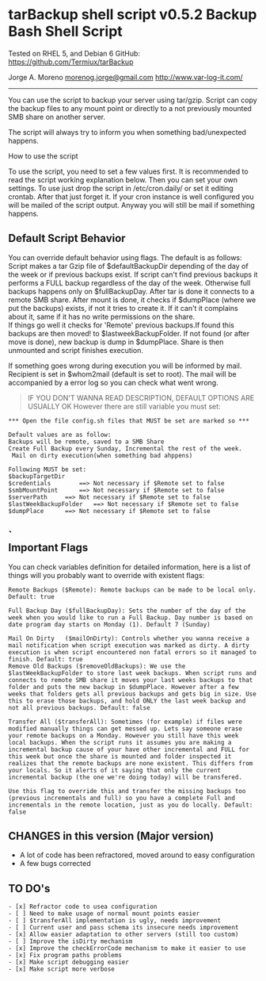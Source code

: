    tarBackup shell script v0.5.2
   Backup Bash Shell Script								
================================
   Tested on RHEL 5, and Debian 6
   GitHub: https://github.com/Termiux/tarBackup

   Jorge A. Moreno morenog.jorge@gmail.com
   http://www.var-log-it.com/

-------------------------													
You can use the script to backup your server using tar/gzip. Script can copy the backup files to any mount point or directly to a not previously mounted SMB share on another server.

The script will always try to inform you when something bad/unexpected happens. 
												
How to use the script
									
To use the script, you need to set a few values first. It is recommended to read the script working explanation below. Then you can set your own settings.  To use just drop the script in /etc/cron.daily/ or set it editing crontab. After that just forget it. If your cron instance	is well configured you will be mailed of the script output. Anyway you will still be mail if something	happens. 	
												
Default Script Behavior
-------------------------													
You can override default behavior using flags. The default is as follows:				
Script makes a tar Gzip file of $defaultBackupDir depending of the day of the week or if previous backups exist. If script can't find previous backups it performs a FULL backup regardless of the day 	of the week. Otherwise full backups happens only on $fullBackupDay. After tar is done it connects to a remote SMB share. After mount is done, it checks if $dumpPlace (where we put the backups) exists, if not it  tries to create it. If it can't it complains about it, same if it has no write permissions on the share.												
If things go well it checks for 'Remote' previous backups.If found this backups are then moved! to $lastweekBackupFolder. If not found (or after move is done), new backup is dump in $dumpPlace. Share is then unmounted and script finishes execution.

If something goes wrong during execution you will be informed by mail. Recipient is set in $whom2mail (default is set to root). The mail will be accompanied by a error log so you can check what went wrong.

>	IF YOU DON'T WANNA READ DESCRIPTION, DEFAULT OPTIONS ARE USUALLY OK
>	However there are still variable you must set:								

	*** Open the file config.sh files that MUST be set are marked so ***
														
	Default values are as follow: 
	Backups will be remote, saved to a SMB Share
	Create Full Backup every Sunday, Incremental the rest of the week.
	 Mail on dirty execution(when something bad ahppens)	
														
	Following MUST be set:											
	$backupTargetDir									
	$credentials		==> Not necessary if $Remote set to false
	$smbMountPoint		==> Not necessary if $Remote set to false
	$serverPath		==> Not necessary if $Remote set to false
	$lastWeekBackupFolder	==> Not necessary if $Remote set to false
	$dumpPlace		==> Not necessary if $Remote set to false				
`														
Important Flags
-------------------------													
											
You can check variables definition for detailed information, here is a list of things will you probably want to override with existent flags:

	Remote Backups ($Remote): Remote backups can be made to be local only. Default: true

	Full Backup Day ($fullBackupDay): Sets the number of the day of the week when you would like to run a Full Backup. Day number is based on date program day starts on Monday (1). Default 7 (Sunday)
	
	Mail On Dirty	($mailOnDirty): Controls whether you wanna receive a mail notification when script execution was marked as dirty. A dirty execution is when script encountered non fatal errors so it managed to finish. Default: true														
	Remove Old Backups ($removeOldBackups): We use the $lastWeekBackupFolder to store last week backups. When script runs and connects to remote SMB share it moves your last weeks backups to that folder and puts the new backup in $dumpPlace. However after a few weeks that folders gets all previous backups and gets big in size. Use this to erase those backups, and hold ONLY the last week backup and not all previous backups. Default: false

	Transfer All ($transferAll): Sometimes (for example) if files were modified manually things can get messed up. Lets say someone erase your remote backups on a Monday. However you still have this week local backups. When the script runs it assumes you are making a incremental backup cause of your have other incremental and FULL for this week but once the share is mounted and folder inspected it realizes that the remote backups are none existent. This differs from your locals. So it alerts of it saying that only the current incremental backup (the one we're doing today) will be transfered. 

	Use this flag to override this and transfer the missing backups too (previous incrementals and full) so you have a complete Full and incrementals in the remote location, just as you do locally. Default: false

CHANGES in this version (Major version)
-------------------------													
														
  - A lot of code has been refractored, moved around to easy configuration
  - A few bugs corrected
	
  TO DO's
-------------------------													
	- [x] Refractor code to usea configuration
	- [ ] Need to make usage of normal mount points easier
	- [ ] $transferAll implementation is ugly, needs improvement
	- [ ] Current user and pass schema its insecure needs improvement
	- [x] Allow easier adaptation to other servers (still too custom)
	- [ ] Improve the isDirty mechanism
	- [x] Improve the checkErrorCode mechanism to make it easier to use
	- [x] Fix program paths problems
	- [x] Make script debugging easier
	- [x] Make script more verbose												
